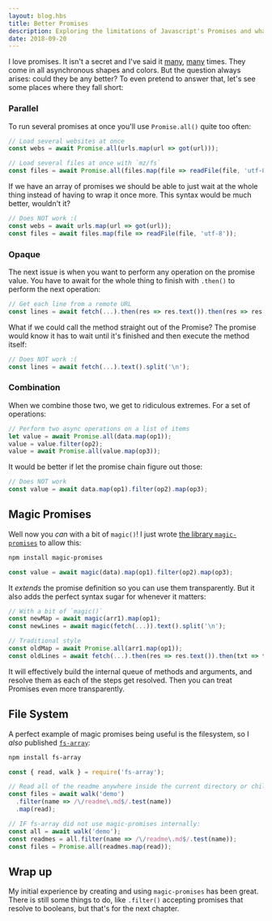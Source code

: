 ```yaml
---
layout: blog.hbs
title: Better Promises
description: Exploring the limitations of Javascript's Promises and what I did to overcome them
date: 2018-09-20
---
```




I love promises. It isn't a secret and I've said it [many](https://medium.com/server-for-node-js/async-await-are-awesome-c0834cc09ab), [many](https://medium.com/server-for-node-js/servers-middleware-promises-41d82a184452) times. They come in all asynchronous shapes and colors. But the question always arises: could they be any better? To even pretend to answer that, let's see some places where they fall short:



### Parallel

To run several promises at once you'll use `Promise.all()` quite too often:

```js
// Load several websites at once
const webs = await Promise.all(urls.map(url => got(url)));

// Load several files at once with `mz/fs`
const files = await Promise.all(files.map(file => readFile(file, 'utf-8')));
```

If we have an array of promises we should be able to just wait at the whole thing instead of having to wrap it once more. This syntax would be much better, wouldn't it?

```js
// Does NOT work :(
const webs = await urls.map(url => got(url));
const files = await files.map(file => readFile(file, 'utf-8'));
```



### Opaque

The next issue is when you want to perform any operation on the promise value. You have to await for the whole thing to finish with `.then()` to perform the next operation:

```js
// Get each line from a remote URL
const lines = await fetch(...).then(res => res.text()).then(res => res.split('\n'));
```

What if we could call the method straight out of the Promise? The promise would know it has to wait until it's finished and then execute the method itself:

```js
// Does NOT work :(
const lines = await fetch(...).text().split('\n');
```



### Combination

When we combine those two, we get to ridiculous extremes. For a set of operations:

```js
// Perform two async operations on a list of items
let value = await Promise.all(data.map(op1));
value = value.filter(op2);
value = await Promise.all(value.map(op3));
```

It would be better if let the promise chain figure out those:

```js
// Does NOT work
const value = await data.map(op1).filter(op2).map(op3);
```



## Magic Promises

Well now you *can* with a bit of `magic()`! I just wrote [the library `magic-promises`](https://github.com/franciscop/magic-promises) to allow this:

```bash
npm install magic-promises
```

```js
const value = await magic(data).map(op1).filter(op2).map(op3);
```

It *extends* the promise definition so you can use them transparently. But it also adds the perfect syntax sugar for whenever it matters:

```js
// With a bit of `magic()`
const newMap = await magic(arr1).map(op1);
const newLines = await magic(fetch(...)).text().split('\n');

// Traditional style
const oldMap = await Promise.all(arr1.map(op1));
const oldLines = await fetch(...).then(res => res.text()).then(txt => txt.split('\n'));
```

It will effectively build the internal queue of methods and arguments, and resolve them as each of the steps get resolved. Then you can treat Promises even more transparently.



## File System

A perfect example of magic promises being useful is the filesystem, so I *also* published [`fs-array`](https://www.npmjs.com/package/fs-array):

```bash
npm install fs-array
```

```js
const { read, walk } = require('fs-array');

// Read all of the readme anywhere inside the current directory or children
const files = await walk('demo')
  .filter(name => /\/readme\.md$/.test(name))
  .map(read);

// IF fs-array did not use magic-promises internally:
const all = await walk('demo');
const readmes = all.filter(name => /\/readme\.md$/.test(name));
const files = Promise.all(readmes.map(read));
```


## Wrap up

My initial experience by creating and using `magic-promises` has been great. There is still some things to do, like `.filter()` accepting promises that resolve to booleans, but that's for the next chapter.
